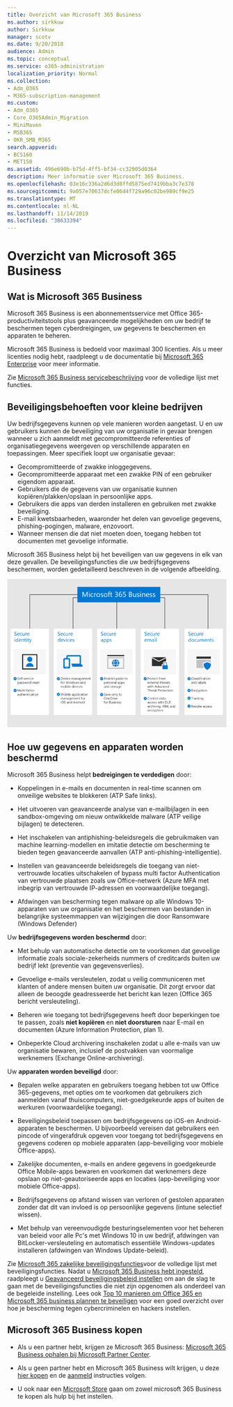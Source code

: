 ```yaml
---
title: Overzicht van Microsoft 365 Business
ms.author: sirkkuw
author: Sirkkuw
manager: scotv
ms.date: 9/20/2018
audience: Admin
ms.topic: conceptual
ms.service: o365-administration
localization_priority: Normal
ms.collection:
- Adm_O365
- M365-subscription-management
ms.custom:
- Adm_O365
- Core_O365Admin_Migration
- MiniMaven
- MSB365
- OKR_SMB_M365
search.appverid:
- BCS160
- MET150
ms.assetid: 496e690b-b75d-4ff5-bf34-cc32905d0364
description: Meer informatie over Microsoft 365 Business.
ms.openlocfilehash: 03e16c336a2d6d3d8ffd5875ed7419bba3c7e378
ms.sourcegitcommit: 9a057e70637dcfe06d4f729a96c02be989cf9e25
ms.translationtype: MT
ms.contentlocale: nl-NL
ms.lasthandoff: 11/14/2019
ms.locfileid: "38633394"
---
```

# <a name="overview-of-microsoft-365-business"></a>Overzicht van Microsoft 365 Business

## <a name="what-is-microsoft-365-business"></a>Wat is Microsoft 365 Business

Microsoft 365 Business is een abonnementsservice met Office 365-productiviteitstools plus geavanceerde mogelijkheden om uw bedrijf te beschermen tegen cyberdreigingen, uw gegevens te beschermen en apparaten te beheren.
  
Microsoft 365 Business is bedoeld voor maximaal 300 licenties. Als u meer licenties nodig hebt, raadpleegt u de documentatie bij [Microsoft 365 Enterprise](https://go.microsoft.com/fwlink/p/?linkid=860986) voor meer informatie.

Zie [Microsoft 365 Business servicebeschrijving](https://docs.microsoft.com/office365/servicedescriptions/microsoft-365-service-descriptions/microsoft-365-business-service-description) voor de volledige lijst met functies.
  
## <a name="small-business-security-needs"></a>Beveiligingsbehoeften voor kleine bedrijven

Uw bedrijfsgegevens kunnen op vele manieren worden aangetast. U en uw gebruikers kunnen de beveiliging van uw organisatie in gevaar brengen wanneer u zich aanmeldt met gecompromitteerde referenties of organisatiegegevens weergeven op verschillende apparaten en toepassingen. Meer specifiek loopt uw organisatie gevaar:

- Gecompromitteerde of zwakke inloggegevens.
- Gecompromitteerde apparaat met een zwakke PIN of een gebruiker eigendom apparaat.
- Gebruikers die de gegevens van uw organisatie kunnen kopiëren/plakken/opslaan in persoonlijke apps.
- Gebruikers die apps van derden installeren en gebruiken met zwakke beveiliging.
- E-mail kwetsbaarheden, waaronder het delen van gevoelige gegevens, phishing-pogingen, malware, enzovoort.
- Wanneer mensen die dat niet moeten doen, toegang hebben tot documenten met gevoelige informatie.

Microsoft 365 Business helpt bij het beveiligen van uw gegevens in elk van deze gevallen. De beveiligingsfuncties die uw bedrijfsgegevens beschermen, worden gedetailleerd beschreven in de volgende afbeelding.

![Een cijfer dat laat zien hoe M365B uw bedrijf beschermt.](media/m365businessvalueadd.png)

## <a name="how-your-data-and-devices-are-protected"></a>Hoe uw gegevens en apparaten worden beschermd

Microsoft 365 Business helpt **bedreigingen te verdedigen** door:

- Koppelingen in e-mails en documenten in real-time scannen om onveilige websites te blokkeren (ATP Safe links).

- Het uitvoeren van geavanceerde analyse van e-mailbijlagen in een sandbox-omgeving om nieuw ontwikkelde malware (ATP veilige bijlagen) te detecteren. 

- Het inschakelen van antiphishing-beleidsregels die gebruikmaken van machine learning-modellen en imitatie detectie om bescherming te bieden tegen geavanceerde aanvallen (ATP anti-phishing-intelligentie). 

- Instellen van geavanceerde beleidsregels die toegang van niet-vertrouwde locaties uitschakelen of bypass multi factor Authentication van vertrouwde plaatsen zoals uw Office-netwerk (Azure MFA met inbegrip van vertrouwde IP-adressen en voorwaardelijke toegang). 

- Afdwingen van bescherming tegen malware op alle Windows 10-apparaten van uw organisatie en het beschermen van bestanden in belangrijke systeemmappen van wijzigingen die door Ransomware (Windows Defender)

Uw **bedrijfsgegevens worden beschermd** door:

- Met behulp van automatische detectie om te voorkomen dat gevoelige informatie zoals sociale-zekerheids nummers of creditcards buiten uw bedrijf lekt (preventie van gegevensverlies). 

- Gevoelige e-mails versleutelen, zodat u veilig communiceren met klanten of andere mensen buiten uw organisatie. Dit zorgt ervoor dat alleen de beoogde geadresseerde het bericht kan lezen (Office 365 bericht versleuteling).

- Beheren wie toegang tot bedrijfsgegevens heeft door beperkingen toe te passen, zoals **niet kopiëren** en **niet doorsturen** naar E-mail en documenten (Azure Information Protection, plan 1).

- Onbeperkte Cloud archivering inschakelen zodat u alle e-mails van uw organisatie bewaren, inclusief de postvakken van voormalige werknemers (Exchange Online-archivering).

Uw **apparaten worden beveiligd** door:

- Bepalen welke apparaten en gebruikers toegang hebben tot uw Office 365-gegevens, met opties om te voorkomen dat gebruikers zich aanmelden vanaf thuiscomputers, niet-goedgekeurde apps of buiten de werkuren (voorwaardelijke toegang).

- Beveiligingsbeleid toepassen om bedrijfsgegevens op iOS-en Android-apparaten te beschermen. U bijvoorbeeld vereisen dat gebruikers een pincode of vingerafdruk opgeven voor toegang tot bedrijfsgegevens en gegevens coderen op mobiele apparaten (app-beveiliging voor mobiele Office-apps).

- Zakelijke documenten, e-mails en andere gegevens in goedgekeurde Office Mobile-apps bewaren en voorkomen dat werknemers deze opslaan op niet-geautoriseerde apps en locaties (app-beveiliging voor mobiele Office-apps).

- Bedrijfsgegevens op afstand wissen van verloren of gestolen apparaten zonder dat dit van invloed is op persoonlijke gegevens (intune selectief wissen).

- Met behulp van vereenvoudigde besturingselementen voor het beheren van beleid voor alle Pc's met Windows 10 in uw bedrijf, afdwingen van BitLocker-versleuteling en automatisch essentiële Windows-updates installeren (afdwingen van Windows Update-beleid).

Zie [Microsoft 365 zakelijke beveiligingsfuncties](security-features.md)voor de volledige lijst met beveiligingsfuncties. Nadat u [Microsoft 365 Business hebt ingesteld](set-up.md), raadpleegt u [Geavanceerd beveiligingsbeleid instellen](set-up-advanced-security.md) om aan de slag te gaan met de beveiligingsfuncties die niet zijn opgenomen als onderdeel van de begeleide instelling. Lees ook [Top 10 manieren om Office 365 en Microsoft 365 business plannen te beveiligen](https://docs.microsoft.com/office365/admin/security-and-compliance/secure-your-business-data) voor een goed overzicht over hoe je bescherming tegen cybercriminelen en hackers instellen.

## <a name="get-microsoft-365-business"></a>Microsoft 365 Business kopen

- Als u een partner hebt, krijgen ze Microsoft 365 Business: [Microsoft 365 Business ophalen bij Microsoft Partner Center](get-microsoft-365-business.md#get-microsoft-365-business-from-microsoft-partner-center).

- Als u geen partner hebt en Microsoft 365 Business wilt krijgen, u deze [hier kopen](https://www.microsoft.com/microsoft-365/business) en de [aanmeld](sign-up.md) instructies volgen.

- U ook naar een [Microsoft Store](https://www.microsoft.com/store/locations/find-a-store?icid=en-us_UF_FAS) gaan om zowel microsoft 365 Business te kopen als hulp bij het instellen.
